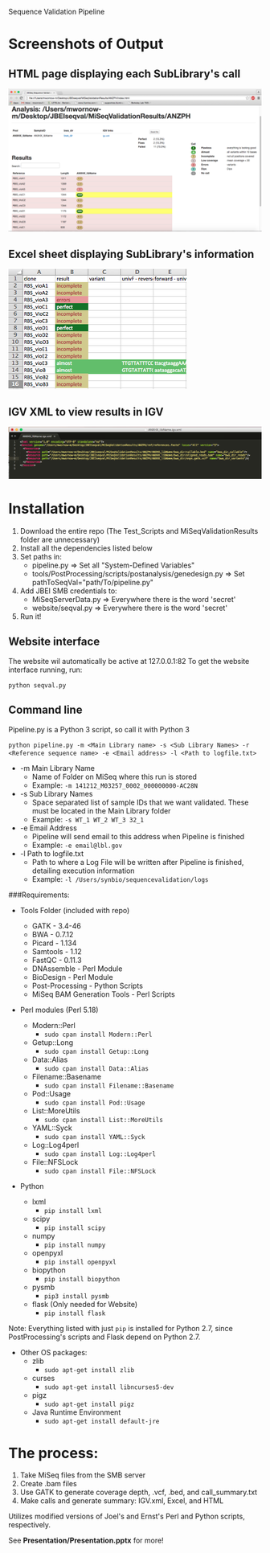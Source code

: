 Sequence Validation Pipeline

# Screenshots of Output

## HTML page displaying each SubLibrary's call
![this is required](images/html.png)
## Excel sheet displaying SubLibrary's information
![this is required](images/excel.png)
## IGV XML to view results in IGV
![this is required](images/igvxml.png)


# Installation

1. Download the entire repo (The Test_Scripts and MiSeqValidationResults folder are unnecessary)
2. Install all the dependencies listed below
3. Set paths in:
    * pipeline.py => Set all "System-Defined Variables"
    * tools/PostProcessing/scripts/postanalysis/genedesign.py => Set pathToSeqVal="path/To/pipeline.py"
4. Add JBEI SMB credentials to:
    * MiSeqServerData.py => Everywhere there is the word 'secret'
    * website/seqval.py => Everywhere there is the word 'secret'
4. Run it!


## Website interface
The website wil automatically be active at 127.0.0.1:82 To get the website interface running, run:

```
python seqval.py
```


## Command line
Pipeline.py is a Python 3 script, so call it with Python 3


```
python pipeline.py -m <Main Library name> -s <Sub Library Names> -r <Reference sequence name> -e <Email address> -l <Path to logfile.txt>
```

* -m Main Library Name
	* Name of Folder on MiSeq where this run is stored
	* Example: `-m 141212_M03257_0002_000000000-AC28N`
* -s Sub Library Names
	* Space separated list of sample IDs that we want validated. These must be located in the Main Library folder
	* Example: `-s WT_1 WT_2 WT_3 32_1`
* -e Email Address
	* Pipeline will send email to this address when Pipeline is finished
	* Example: `-e email@lbl.gov`
* -l Path to logfile.txt
	* Path to where a Log File will be written after Pipeline is finished, detailing execution information
	* Example: `-l /Users/synbio/sequencevalidation/logs`

###Requirements:
* Tools Folder (included with repo)
    * GATK - 3.4-46
    * BWA - 0.7.12
    * Picard - 1.134
    * Samtools - 1.12
    * FastQC - 0.11.3
    * DNAssemble - Perl Module
    * BioDesign - Perl Module
    * Post-Processing - Python Scripts
    * MiSeq BAM Generation Tools - Perl Scripts
* Perl modules (Perl 5.18)
    * Modern::Perl
    	* `sudo cpan install Modern::Perl`
    * Getup::Long
    	* `sudo cpan install Getup::Long`
    * Data::Alias
    	* `sudo cpan install Data::Alias`
    * Filename::Basename
    	* `sudo cpan install Filename::Basename`
    * Pod::Usage
    	* `sudo cpan install Pod::Usage`
	* List::MoreUtils
    	* `sudo cpan install List::MoreUtils`
    * YAML::Syck
    	* `sudo cpan install YAML::Syck`
    * Log::Log4perl
    	* `sudo cpan install Log::Log4perl`
    * File::NFSLock
    	* `sudo cpan install File::NFSLock`

* Python
    * lxml
    	* `pip install lxml`
    * scipy
    	* `pip install scipy`
    * numpy
    	* `pip install numpy`
    * openpyxl
    	* `pip install openpyxl`
    * biopython
    	* `pip install biopython`
    * pysmb
    	* `pip3 install pysmb`
    * flask (Only needed for Website)
    	* `pip install flask`

Note: Everything listed with just `pip` is installed for Python 2.7, since PostProcessing's scripts and Flask depend on Python 2.7.

* Other OS packages:
	* zlib
		* `sudo apt-get install zlib`
	* curses
		* `sudo apt-get install libncurses5-dev`
	* pigz
		* `sudo apt-get install pigz`
	* Java Runtime Environment
		* `sudo apt-get install default-jre`



# The process:

1. Take MiSeq files from the SMB server
2. Create .bam files
3. Use GATK to generate coverage depth, .vcf, .bed, and call_summary.txt
4. Make calls and generate summary: IGV.xml, Excel, and HTML 

Utilizes modified versions of Joel's and Ernst's Perl and Python scripts, respectively.

See **Presentation/Presentation.pptx** for more!
